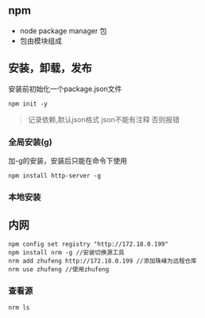 ## npm 
- node package manager 包
- 包由模块组成
## 安装，卸载，发布
安装前初始化一个package.json文件
```
npm init -y
```

> 记录依赖,默认json格式 json不能有注释 否则报错

### 全局安装(g)
加-g的安装，安装后只能在命令下使用
```
npm install http-server -g
```
### 本地安装


## 内网
```
npm config set registry "http://172.18.0.199"
npm install nrm -g //安装切换源工具
nrm add zhufeng http://172.18.0.199 //添加珠峰为远程仓库
nrm use zhufeng //使用zhufeng
```

### 查看源
```
nrm ls
```